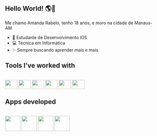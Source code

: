## Hello World! 🌎🩵

Me chamo Amanda Rabelo, tenho 18 anos, e moro na cidade de Manaus-AM

- 🍎 Estudante de Desenvolvimento IOS
- 💻 Técnica em Informática
- ✨ Sempre buscando aprender mais e mais

## Tools I've worked with
<div style = "display: inline_block"><br>
   <img align = "center" height = "30" width = "40" src="https://cdn.jsdelivr.net/gh/devicons/devicon@latest/icons/swift/swift-original.svg" />
   <img align = "center" height = "30" width = "40" src="https://cdn.jsdelivr.net/gh/devicons/devicon@latest/icons/c/c-original.svg" />
   <img align = "center" height = "30" width = "40" src="https://cdn.jsdelivr.net/gh/devicons/devicon@latest/icons/java/java-original.svg" />
   <img align = "center" height = "30" width = "40" src="https://cdn.jsdelivr.net/gh/devicons/devicon@latest/icons/html5/html5-original.svg" />
   <img align = "center" height = "30" width = "40" src="https://cdn.jsdelivr.net/gh/devicons/devicon@latest/icons/css3/css3-original.svg" />
   <img align = "center" height = "30" width = "40" src="https://cdn.jsdelivr.net/gh/devicons/devicon@latest/icons/kotlin/kotlin-original.svg" />
</div>

## Apps developed

<div style = "display: inline_block"><br>
    <img align = "center" height = "50" width = "50" src="file:///Users/amandarabelo/Documents/IconsApps/BadAirIcon.svg"/>
    <img align = "center" height = "50" width = "50" src="file:///Users/amandarabelo/Documents/IconsApps/PaladaresIcon.png" />
    <img align = "center" height = "50" width = "50" src="file:///Users/amandarabelo/Documents/IconsApps/QuemMatouMeusCahosIcon.png" />
    <img align = "center" height = "50" width = "50" src="file:///Users/amandarabelo/Documents/IconsApps/LuminaIcon.png" />
</div>
